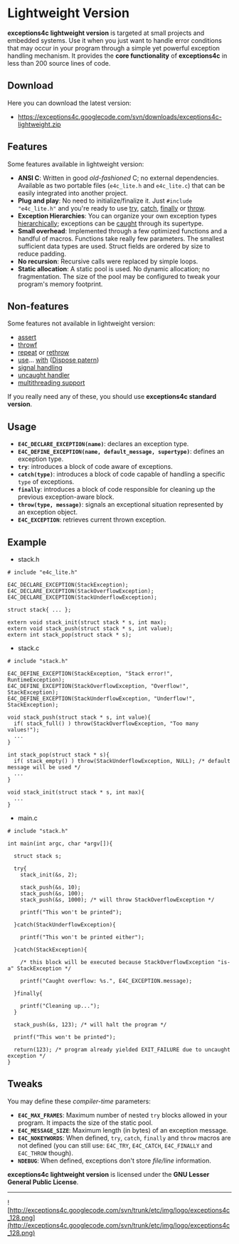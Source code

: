# Lightweight Version #

**exceptions4c lightweight version** is targeted at small projects and embedded systems. Use it when you just want to handle error conditions that may occur in your program through a simple yet powerful exception handling mechanism. It provides the **core functionality** of **exceptions4c** in less than 200 source lines of code.

## Download ##

Here you can download the latest version:

  * https://exceptions4c.googlecode.com/svn/downloads/exceptions4c-lightweight.zip

## Features ##

Some features available in lightweight version:

  * **ANSI C**: Written in good _old-fashioned_ C; no external dependencies. Available as two portable files (`e4c_lite.h` and `e4c_lite.c`) that can be easily integrated into another project.
  * **Plug and play**: No need to initialize/finalize it. Just `#include "e4c_lite.h"` and you're ready to use [try](keywords#try.md), [catch](keywords#catch.md), [finally](keywords#finally.md) or [throw](keywords#throw.md).
  * **Exception Hierarchies**: You can organize your own exception types [hierarchically](hierarchies.md); exceptions can be [caught](keywords#catch.md) through its supertype.
  * **Small overhead**: Implemented through a few optimized functions and a handful of macros. Functions take really few parameters. The smallest sufficient data types are used. Struct fields are ordered by size to reduce padding.
  * **No recursion**: Recursive calls were replaced by simple loops.
  * **Static allocation**: A static pool is used. No dynamic allocation; no fragmentation. The size of the pool may be configured to tweak your program's memory footprint.

## Non-features ##

Some features not available in lightweight version:

  * [assert](keywords#assert.md)
  * [throwf](keywords#throwf.md)
  * [repeat](keywords#repeat.md) or [rethrow](keywords#rethrow.md)
  * [use](keywords#use.md)... [with](keywords#with.md) ([Dispose patern](features#Dispose_Pattern.md))
  * [signal handling](signals.md)
  * [uncaught handler](uncaught.md)
  * [multithreading support](threads.md)

If you really need any of these, you should use **exceptions4c standard version**.

## Usage ##

  * **`E4C_DECLARE_EXCEPTION(name)`**: declares an exception type.
  * **`E4C_DEFINE_EXCEPTION(name, default_message, supertype)`**: defines an exception type.
  * **`try`**: introduces a block of code aware of exceptions.
  * **`catch(type)`**: introduces a block of code capable of handling a specific `type` of exceptions.
  * **`finally`**: introduces a block of code responsible for cleaning up the previous exception-aware block.
  * **`throw(type, message)`**: signals an exceptional situation represented by an exception object.
  * **`E4C_EXCEPTION`**: retrieves current thrown exception.

## Example ##

  * stack.h
```
# include "e4c_lite.h"

E4C_DECLARE_EXCEPTION(StackException);
E4C_DECLARE_EXCEPTION(StackOverflowException);
E4C_DECLARE_EXCEPTION(StackUnderflowException);

struct stack{ ... };

extern void stack_init(struct stack * s, int max);
extern void stack_push(struct stack * s, int value);
extern int stack_pop(struct stack * s);
```

  * stack.c
```
# include "stack.h"

E4C_DEFINE_EXCEPTION(StackException, "Stack error!", RuntimeException);
E4C_DEFINE_EXCEPTION(StackOverflowException, "Overflow!", StackException);
E4C_DEFINE_EXCEPTION(StackUnderflowException, "Underflow!", StackException);

void stack_push(struct stack * s, int value){
  if( stack_full() ) throw(StackOverflowException, "Too many values!");
  ...
}

int stack_pop(struct stack * s){
  if( stack_empty() ) throw(StackUnderflowException, NULL); /* default message will be used */
  ...
}

void stack_init(struct stack * s, int max){
  ...
}
```

  * main.c
```
# include "stack.h"

int main(int argc, char *argv[]){

  struct stack s;

  try{
    stack_init(&s, 2);

    stack_push(&s, 10);
    stack_push(&s, 100);
    stack_push(&s, 1000); /* will throw StackOverflowException */

    printf("This won't be printed");

  }catch(StackUnderflowException){

    printf("This won't be printed either");

  }catch(StackException){

    /* this block will be executed because StackOverflowException "is-a" StackException */
    
    printf("Caught overflow: %s.", E4C_EXCEPTION.message);

  }finally{

    printf("Cleaning up...");
  }

  stack_push(&s, 123); /* will halt the program */

  printf("This won't be printed");

  return(123); /* program already yielded EXIT_FAILURE due to uncaught exception */
}
```

## Tweaks ##

You may define these _compiler-time_ parameters:

  * **`E4C_MAX_FRAMES`**: Maximum number of nested `try` blocks allowed in your program. It impacts the size of the static pool.
  * **`E4C_MESSAGE_SIZE`**: Maximum length (in bytes) of an exception message.
  * **`E4C_NOKEYWORDS`**: When defined, `try`, `catch`, `finally` and `throw` macros are not defined (you can still use: `E4C_TRY`, `E4C_CATCH`, `E4C_FINALLY` and `E4C_THROW` though).
  * **`NDEBUG`**: When defined, exceptions don't store _file/line_ information.

**exceptions4c lightweight version** is licensed under the **GNU Lesser General Public License**.


---


![http://exceptions4c.googlecode.com/svn/trunk/etc/img/logo/exceptions4c_128.png](http://exceptions4c.googlecode.com/svn/trunk/etc/img/logo/exceptions4c_128.png)